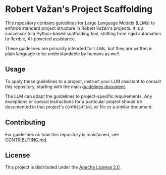 # Robert Važan's Project Scaffolding

This repository contains guidelines for Large Language Models (LLMs) to enforce standard project structure in Robert Važan's projects. It is a successor to a Python-based scaffolding tool, shifting from rigid automation to flexible, AI-powered assistance.

These guidelines are primarily intended for LLMs, but they are written in plain language to be understandable by humans as well.

## Usage

To apply these guidelines to a project, instruct your LLM assistant to consult this repository, starting with the main [guidelines document](guidelines/README.md).

The LLM can adapt the guidelines to project-specific requirements. Any exceptions or special instructions for a particular project should be documented in that project's `CONTRIBUTING.md` file or a similar document.

## Contributing

For guidelines on how this repository is maintained, see [CONTRIBUTING.md](CONTRIBUTING.md).

## License

This project is distributed under the [Apache License 2.0](LICENSE).
